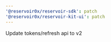 ```yaml
---
'@reservoir0x/reservoir-sdk': patch
'@reservoir0x/reservoir-kit-ui': patch
---
```


Update tokens/refresh api to v2
